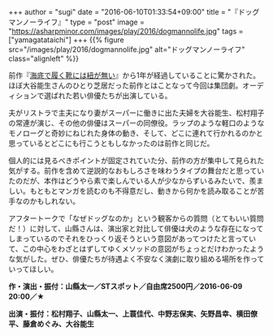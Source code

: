 +++
author = "sugi"
date = "2016-06-10T01:33:54+09:00"
title = "『ドッグマンノーライフ』"
type = "post"
image = "https://asharpminor.com/images/play/2016/dogmannolife.jpg"
tags = ["yamagatataichi"]
+++
{{% figure src="/images/play/2016/dogmannolife.jpg" alt="ドッグマンノーライフ" class="alignleft" %}}

前作『[海底で履く靴には紐が無い](/play/5465/)』から1年が経過していることに驚かされた。ほぼ大谷能生さんのひとり芝居だった前作とはことなって今回は集団劇。オーディションで選ばれた若い俳優たちが出演している。

夫がリストラで主夫になり妻がスーパーに働きに出た夫婦を大谷能生、松村翔子の常連が演じ、その他の俳優はスーパーの同僚役。ラップのような軽口のようなモノローグと奇妙にねじれた身体の動き、そして、どこに連れて行かれるのかと思っているとどこにも行こうともしなかったのは前作と同じだ。

個人的には見るべきポイントが固定されていた分、前作の方が集中して見られた気がする。前作を含めて逆説的なおもしろさを味わうタイプの舞台だと思っていたのだが、本作はどうやら素で楽しんでいる人が少なからずいるみたいで、羨ましい。もともとマンガを読むのも不得意だし、動きから何かを読み取ることが苦手なのかもしれない。

アフタートークで「なぜドッグなのか」という観客からの質問（とてもいい質問だ！）に対して、山縣さんは、演出家と対比して俳優は犬のような存在になってしまっているのでそれをひっくり返そうという意図があってつけたと言っていて、この中心をわざとはずしてゆくメソッドの意図がちょっとだけわかったような気がした。ぜひ、俳優たちが待遇よく不安なく演劇に取り組める場所を作っていってほしい。

**作・演出・振付：山縣太一／STスポット／自由席2500円／2016-06-09 20:00／★**

**出演・振付：松村翔子、山縣太一、上蓑佳代、中野志保実、矢野昌幸、横田僚平、藤倉めぐみ、大谷能生**
